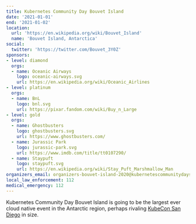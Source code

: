 ```yaml
---
title: Kubernetes Community Day Bouvet Island
date: '2021-01-01'
end: '2021-01-02'
location:
  url: 'https://en.wikipedia.org/wiki/Bouvet_Island'
  name: 'Bouvet Island, Antarctica'
social:
  twitter: 'https://twitter.com/Bouvet_3Y0Z'
sponsors:
- level: diamond
  orgs:
  - name: Oceanic Airways
    logo: oceanic-airways.svg
    url: https://en.wikipedia.org/wiki/Oceanic_Airlines
- level: platinum
  orgs:
  - name: BnL
    logo: bnl.svg
    url: https://pixar.fandom.com/wiki/Buy_n_Large
- level: gold
  orgs:
  - name: Ghostbusters
    logo: ghostbusters.svg
    url: https://www.ghostbusters.com/
  - name: Jurassic Park
    logo: jurassic-park.svg
    url: https://www.imdb.com/title/tt0107290/
  - name: Staypuft
    logo: staypuft.svg
    url: https://en.wikipedia.org/wiki/Stay_Puft_Marshmallow_Man
organizers_email: organizers-bouvet-island-2020@kubernetescommunitydays.org
local_law_enforcement: 112
medical_emergency: 112
---
```


Kubernetes Community Day Bouvet Island is going to be the largest ever cloud native event in the Antarctic region, perhaps rivaling [KubeCon San Diego](https://events.linuxfoundation.org/events/kubecon-cloudnativecon-north-america-2019/) in size.
